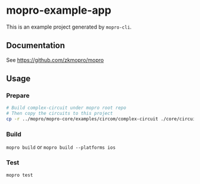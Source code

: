 # mopro-example-app

This is an example project generated by `mopro-cli`.

## Documentation

See https://github.com/zkmopro/mopro

## Usage

### Prepare

```sh
# Build complex-circuit under mopro root repo
# Then copy the circuits to this project
cp -r ../mopro/mopro-core/examples/circom/complex-circuit ./core/circuits/complex-circuit
```
### Build

`mopro build` or `mopro build --platforms ios`

### Test

`mopro test`